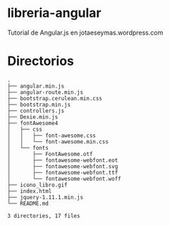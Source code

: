 # libreria-angular
Tutorial de Angular.js en jotaeseymas.wordpress.com
# Directorios
```
.
├── angular.min.js
├── angular-route.min.js
├── bootstrap.cerulean.min.css
├── bootstrap.min.js
├── controllers.js
├── Dexie.min.js
├── fontAwesome4
│   ├── css
│   │   ├── font-awesome.css
│   │   └── font-awesome.min.css
│   └── fonts
│       ├── FontAwesome.otf
│       ├── fontawesome-webfont.eot
│       ├── fontawesome-webfont.svg
│       ├── fontawesome-webfont.ttf
│       └── fontawesome-webfont.woff
├── icono_libro.gif
├── index.html
├── jquery-1.11.1.min.js
└── README.md

3 directories, 17 files

```
